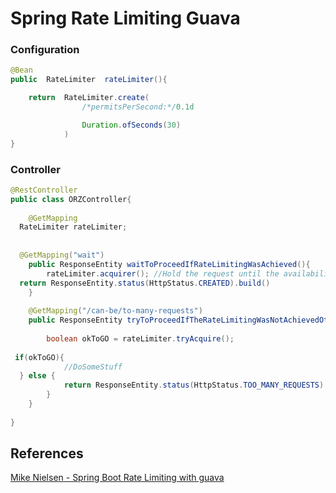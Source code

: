 
# Spring Rate Limiting Guava

### Configuration
```java
@Bean
public  RateLimiter  rateLimiter(){

    return  RateLimiter.create(
                /*permitsPerSecond:*/0.1d

                Duration.ofSeconds(30)
            )
}
```

### Controller
```java
@RestController  
public class ORZController{  
  
    @GetMapping  
  RateLimiter rateLimiter;  
  
  
  @GetMapping("wait")  
    public ResponseEntity waitToProceedIfRateLimitingWasAchieved(){  
        rateLimiter.acquirer(); //Hold the request until the availability of an gap to proceed with the flow  
  return ResponseEntity.status(HttpStatus.CREATED).build()  
    }  
  
    @GetMapping("/can-be/to-many-requests")  
    public ResponseEntity tryToProceedIfTheRateLimitingWasNotAchievedOtherWiseReturn429(){  
  
        boolean okToGO = rateLimiter.tryAcquire();  
  
 if(okToGO){  
            //DoSomeStuff  
  } else {  
            return ResponseEntity.status(HttpStatus.TOO_MANY_REQUESTS).build()  
        }  
    }  
  
}
```

## References
[Mike  Nielsen - Spring Boot Rate Limiting with guava](https://www.youtube.com/watch?v=JOnsCCZOF8M)
